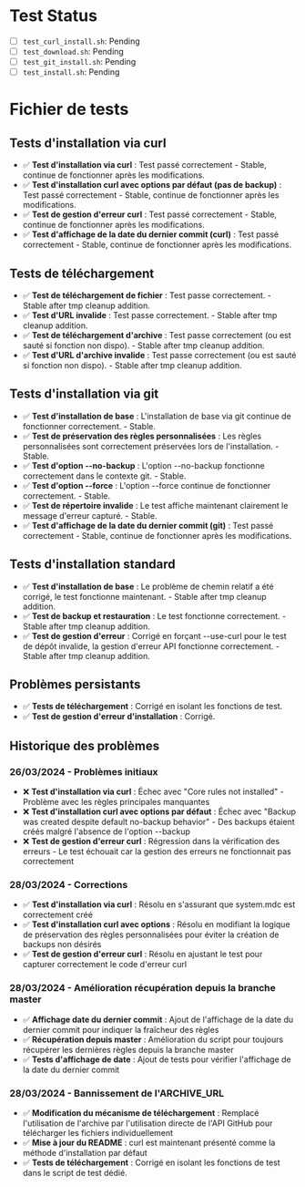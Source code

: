 # Test Status

- [ ] `test_curl_install.sh`: Pending
- [ ] `test_download.sh`: Pending
- [ ] `test_git_install.sh`: Pending
- [ ] `test_install.sh`: Pending

# Fichier de tests

## Tests d'installation via curl
- ✅ **Test d'installation via curl** : Test passé correctement - Stable, continue de fonctionner après les modifications.
- ✅ **Test d'installation curl avec options par défaut (pas de backup)** : Test passé correctement - Stable, continue de fonctionner après les modifications.
- ✅ **Test de gestion d'erreur curl** : Test passé correctement - Stable, continue de fonctionner après les modifications.
- ✅ **Test d'affichage de la date du dernier commit (curl)** : Test passé correctement - Stable, continue de fonctionner après les modifications.

## Tests de téléchargement
- ✅ **Test de téléchargement de fichier** : Test passe correctement. - Stable after tmp cleanup addition.
- ✅ **Test d'URL invalide** : Test passe correctement. - Stable after tmp cleanup addition.
- ✅ **Test de téléchargement d'archive** : Test passe correctement (ou est sauté si fonction non dispo). - Stable after tmp cleanup addition.
- ✅ **Test d'URL d'archive invalide** : Test passe correctement (ou est sauté si fonction non dispo). - Stable after tmp cleanup addition.

## Tests d'installation via git
- ✅ **Test d'installation de base** : L'installation de base via git continue de fonctionner correctement. - Stable.
- ✅ **Test de préservation des règles personnalisées** : Les règles personnalisées sont correctement préservées lors de l'installation. - Stable.
- ✅ **Test d'option --no-backup** : L'option --no-backup fonctionne correctement dans le contexte git. - Stable.
- ✅ **Test d'option --force** : L'option --force continue de fonctionner correctement. - Stable.
- ✅ **Test de répertoire invalide** : Le test affiche maintenant clairement le message d'erreur capturé. - Stable.
- ✅ **Test d'affichage de la date du dernier commit (git)** : Test passé correctement - Stable, continue de fonctionner après les modifications.

## Tests d'installation standard
- ✅ **Test d'installation de base** : Le problème de chemin relatif a été corrigé, le test fonctionne maintenant. - Stable after tmp cleanup addition.
- ✅ **Test de backup et restauration** : Le test fonctionne correctement. - Stable after tmp cleanup addition.
- ✅ **Test de gestion d'erreur** : Corrigé en forçant --use-curl pour le test de dépôt invalide, la gestion d'erreur API fonctionne correctement. - Stable after tmp cleanup addition.

## Problèmes persistants
- ✅ **Tests de téléchargement** : Corrigé en isolant les fonctions de test.
- ✅ **Test de gestion d'erreur d'installation** : Corrigé.

## Historique des problèmes

### 26/03/2024 - Problèmes initiaux
- ❌ **Test d'installation via curl** : Échec avec "Core rules not installed" - Problème avec les règles principales manquantes
- ❌ **Test d'installation curl avec options par défaut** : Échec avec "Backup was created despite default no-backup behavior" - Des backups étaient créés malgré l'absence de l'option --backup
- ❌ **Test de gestion d'erreur curl** : Régression dans la vérification des erreurs - Le test échouait car la gestion des erreurs ne fonctionnait pas correctement

### 28/03/2024 - Corrections
- ✅ **Test d'installation via curl** : Résolu en s'assurant que system.mdc est correctement créé
- ✅ **Test d'installation curl avec options** : Résolu en modifiant la logique de préservation des règles personnalisées pour éviter la création de backups non désirés
- ✅ **Test de gestion d'erreur curl** : Résolu en ajustant le test pour capturer correctement le code d'erreur curl

### 28/03/2024 - Amélioration récupération depuis la branche master
- ✅ **Affichage date du dernier commit** : Ajout de l'affichage de la date du dernier commit pour indiquer la fraîcheur des règles
- ✅ **Récupération depuis master** : Amélioration du script pour toujours récupérer les dernières règles depuis la branche master
- ✅ **Tests d'affichage de date** : Ajout de tests pour vérifier l'affichage de la date du dernier commit

### 28/03/2024 - Bannissement de l'ARCHIVE_URL
- ✅ **Modification du mécanisme de téléchargement** : Remplacé l'utilisation de l'archive par l'utilisation directe de l'API GitHub pour télécharger les fichiers individuellement
- ✅ **Mise à jour du README** : curl est maintenant présenté comme la méthode d'installation par défaut
- ✅ **Tests de téléchargement** : Corrigé en isolant les fonctions de test dans le script de test dédié. 